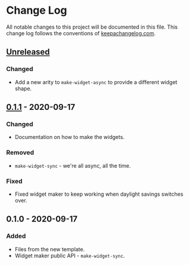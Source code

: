 # Change Log
All notable changes to this project will be documented in this file. This change log follows the conventions of [keepachangelog.com](http://keepachangelog.com/).

## [Unreleased]
### Changed
- Add a new arity to `make-widget-async` to provide a different widget shape.

## [0.1.1] - 2020-09-17
### Changed
- Documentation on how to make the widgets.

### Removed
- `make-widget-sync` - we're all async, all the time.

### Fixed
- Fixed widget maker to keep working when daylight savings switches over.

## 0.1.0 - 2020-09-17
### Added
- Files from the new template.
- Widget maker public API - `make-widget-sync`.

[Unreleased]: https://github.com/your-name/tasks/compare/0.1.1...HEAD
[0.1.1]: https://github.com/your-name/tasks/compare/0.1.0...0.1.1
